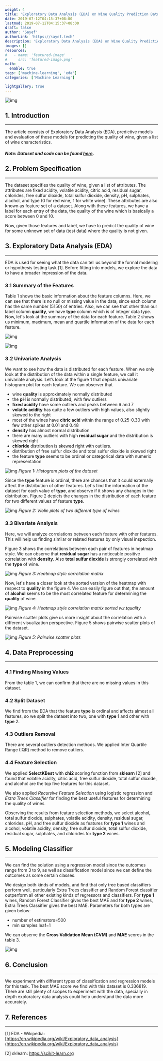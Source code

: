 ```yaml
---
weight: 4
title: 'Exploratory Data Analysis (EDA) on Wine Quality Prediction Dataset'
date: 2019-07-12T04:15:37+08:00
lastmod: 2019-07-12T04:15:37+08:00
draft: false
author: 'Sayef'
authorLink: 'https://sayef.tech'
description: 'Exploratory Data Analysis (EDA) on Wine Quality Prediction Dataset'
images: []
resources:
#   - name: 'featured-image'
#     src: 'featured-image.png'
math:
  enable: true
tags: ['machine-learning', 'eda']
categories: ['Machine Learning']

lightgallery: true
---
```


![img](https://pub-b4d7e64fdefe48ffbac008dbd2c3c167.r2.dev/eda-wine-dataset/banner.jpg)

## 1. Introduction

---

The article consists of Exploratory Data Analysis (EDA), predictive models and evaluation of those models for predicting the quality of wine, given a list of wine characteristics.

##### Note: Dataset and code can be found [here](https://github.com/sayef/eda-on-wine-quality-dataset).

## 2. Problem Specification

---

The dataset specifies the quality of wine, given a list of attributes. The attributes are fixed acidity, volatile acidity, citric acid, residual sugar, chlorides, free sulfur dioxide, total sulfur dioxide, density, pH, sulphates, alcohol, and type (0 for red wine, 1 for white wine). These attributes are also known as feature set of a dataset. Along with these features, we have a label for each entry of the data, the quality of the wine which is basically a score between 0 and 10.

Now, given those features and label, we have to predict the quality of wine for some unknown set of data (test data) where the quality is not given.

## 3. Exploratory Data Analysis (EDA)

---

EDA is used for seeing what the data can tell us beyond the formal modeling or hypothesis testing task [1]. Before fitting into models, we explore the data to have a broader impression of the data.

### 3.1 Summary of the Features

Table 1 shows the basic information about the feature columns. Here, we can see that there is no null or missing value in the data, since each column has the same number (5150) of entries. Also, we can see that other than our label column **quality**, we have **type** column which is of integer data type. Now, let's look at the summary of the data for each feature. Table 2 shows us minimum, maximum, mean and quartile information of the data for each feature.

![img](https://pub-b4d7e64fdefe48ffbac008dbd2c3c167.r2.dev/eda-wine-dataset/1590263854649.png)

![img](https://pub-b4d7e64fdefe48ffbac008dbd2c3c167.r2.dev/eda-wine-dataset/1590264098371.png)

### 3.2 Univariate Analysis

We want to see how the data is distributed for each feature. When we only look at the distribution of the data within a single feature, we call it univariate analysis. Let’s look at the figure 1 that depicts univariate histogram plot for each feature. We can observer that

- wine **quality** is approximately normally distributed
- the **pH** is normally distributed, with few outliers
- **fixed acidity** have some outliers and peaks between 6 and 7
- **volatile acidity** has quite a few outliers with high values, also slightly skewed to the right
- most of the wines have **citric acid** within the range of 0.25-0.30 with few other spikes at 0.01 and 0.48
- **density** has almost normal distribution
- there are many outliers with high **residual sugar** and the distribution is skewed right
- **chloride** distribution is skewed right with outliers.
- distribution of free sulfur dioxide and total sulfur dioxide is skewed right
- the feature **type** seems to be ordinal or categorical data with numeric representation

![img](https://pub-b4d7e64fdefe48ffbac008dbd2c3c167.r2.dev/eda-wine-dataset/Univariate-Histogram.png)
_Figure 1: Histogram plots of the dataset_

Since the **type** feature is ordinal, there are chances that it could externally affect the distribution of other features. Let's find the information of the dataset for each value of **type**, and observe if it shows any changes in the distribution. Figure 2 depicts the changes in the distribution of each feature for two different values of feature **type**.

![img](https://pub-b4d7e64fdefe48ffbac008dbd2c3c167.r2.dev/eda-wine-dataset/Violonplot.png)
_Figure 2: Violin plots of two different type of wines_

### 3.3 Bivariate Analysis

Here, we will analyze correlations between each feature with other features. This will help us finding similar or related features by only visual inspection.

Figure 3 shows the correlations between each pair of features in heatmap style. We can observe that **residual sugar** has a noticeable positive correlation with **density**. Also **total sulfur dioxide** is strongly correlated with the **type** of wine.

![img](https://pub-b4d7e64fdefe48ffbac008dbd2c3c167.r2.dev/eda-wine-dataset/correlation.png)
_Figure 3: Heatmap style correlation matrix_

Now, let's have a closer look at the sorted version of the heatmap with respect to **quality** in the figure 4. We can easily figure out that, the amount of **alcohol** seems to be the most correlated feature for determining the **quality** of wine.

![img](https://pub-b4d7e64fdefe48ffbac008dbd2c3c167.r2.dev/eda-wine-dataset/correlation-sorted.png)
_Figure 4: Heatmap style correlation matrix sorted w.r.tquality_

Pairwise scatter plots give us more insight about the correlation with a different visualization perspective. Figure 5 shows pairwise scatter plots of the dataset.

![img](https://pub-b4d7e64fdefe48ffbac008dbd2c3c167.r2.dev/eda-wine-dataset/scatterplot.png)
_Figure 5: Pairwise scatter plots_

## 4. Data Preprocessing

---

### 4.1 Finding Missing Values

From the table 1, we can confirm that there are no missing values in this dataset.

### 4.2 Split Dataset

We find from the EDA that the feature **type** is ordinal and affects almost all features, so we split the dataset into two, one with **type** 1 and other with **type** 2.

### 4.3 Outliers Removal

There are several outliers detection methods. We applied Inter Quartile Range (IQR) method to remove outliers.

### 4.4 Feature Selection

We applied **SelectKBest** with **chi2** scoring function from **sklearn** [2] and found that volatile acidity, citric acid, free sulfur dioxide, total sulfur dioxide, and alcohol are the top five features for this dataset.

We also applied _Recursive Feature Selection_ using logistic regression and _Extra Trees Classifier_ for finding the best useful features for determining the quality of wines.

Observing the results from feature selection methods, we select alcohol, total sulfur dioxide, sulphates, volatile acidity, density, residual sugar, chlorides, pH, and free sulfur dioxide as features for **type 1** wines and alcohol, volatile acidity, density, free sulfur dioxide, total sulfur dioxide, residual sugar, sulphates, and chlorides for **type 2** wines.

## 5. Modeling Classifier

---

We can find the solution using a regression model since the outcomes range from 3 to 9, as well as classification model since we can define the outcomes as some certain classes.

We design both kinds of models, and find that only tree based classifiers perform well, particularly Extra Trees classifier and Random Forest classifier outperform all other existing kinds of regressors and classifiers. For **type 1** wines, Random Forest Classifier gives the best MAE and for **type 2** wines, Extra Trees Classifier gives the best MAE. Parameters for both types are given below:

- number of estimators=500
- min samples leaf=1

We can observe the **Cross Validation Mean (CVM)** and **MAE** scores in the table 3.

![img](https://sayef.tech/uploads/eda-wine-dataset/1590267716559.png)

## 6. Conclusion

---

We experiment with different types of classification and regression models for this task. The best MAE score we find with this dataset is 0.336819. There are still plenty of scopes to experiment with the data, specially in depth exploratory data analysis could help understand the data more accurately.

## 7. References

---

[1] EDA - Wikipedia: [https://en.wikipedia.org/wiki/Exploratory_data_analysis](https://en.wikipedia.org/wiki/Exploratory_data_analysis)

[2] sklearn: https://scikit-learn.org
